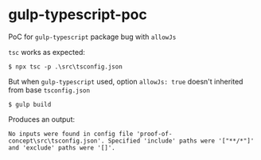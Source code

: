 # gulp-typescript-poc
PoC for `gulp-typescript` package bug with `allowJs`

`tsc` works as expected:
```
$ npx tsc -p .\src\tsconfig.json
```

But when `gulp-typescript` used, option `allowJs: true` doesn't inherited from base `tsconfig.json`
```
$ gulp build
```
Produces an output:
```
No inputs were found in config file 'proof-of-concept\src\tsconfig.json'. Specified 'include' paths were '["**/*"]' and 'exclude' paths were '[]'.
```